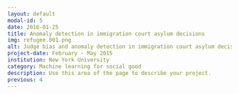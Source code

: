 ```yaml
---
layout: default
modal-id: 5
date: 2016-01-25
title: Anomaly detection in immigration court asylum decisions
img: refugee.001.png
alt: Judge bias and anomaly detection in immigration court asylum decisions
project-date: February - May 2015
institution: New York University
category: Machine learning for social good
description: Use this area of the page to describe your project.
previous: 4
---
```

